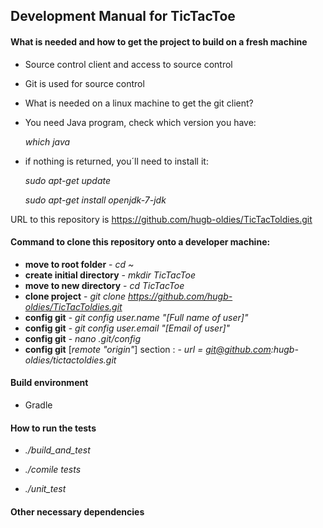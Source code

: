 ## Development Manual for TicTacToe

#### What is needed and how to get the project to build on a fresh machine

- Source control client and access to source control

 - Git is used for source control 
	 
- What is needed on a linux machine to get the git client?

 - You need Java program, check which version you have:

   _which java_

 - if nothing is returned, you´ll need to install it:
   
    _sudo apt-get update_

    _sudo apt-get install openjdk-7-jdk_	

URL to this repository is https://github.com/hugb-oldies/TicTacToldies.git

#### Command to clone this repository onto a developer machine:
 - **move to root folder**      - _cd ~_
 - **create initial directory** - _mkdir TicTacToe_
 - **move to new directory**    - _cd TicTacToe_
 - **clone project**            - _git clone https://github.com/hugb-oldies/TicTacToldies.git_
 - **config git**               - _git config user.name "[Full name of user]"_ 
 - **config git**               - _git config user.email "[Email of user]"_ 
 - **config git**               - _nano .git/config_
 - **config git** [_remote "origin"_] section :
                            - _url = git@github.com:hugb-oldies/tictactoldies.git_

#### Build environment

- Gradle

#### How to run the tests
 
- _./build_and_test_

- _./comile tests_

- _./unit_test_

#### Other necessary dependencies

